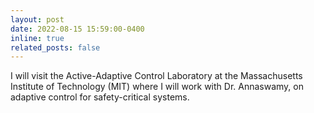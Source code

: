 ```yaml
---
layout: post
date: 2022-08-15 15:59:00-0400
inline: true
related_posts: false
---
```

I will visit the Active-Adaptive Control Laboratory at the Massachusetts Institute of Technology (MIT) where I will work with Dr. Annaswamy, 
on adaptive control for safety-critical systems.
